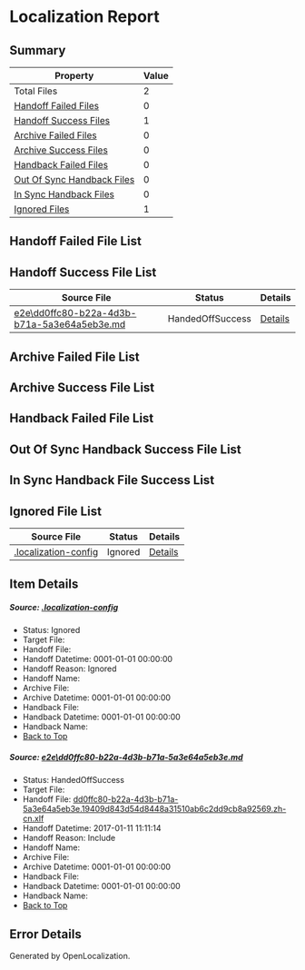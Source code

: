 # <a name='report-top'></a> Localization Report

## Summary
 Property | Value 
 -------- | ----- 
 Total Files | 2
[ Handoff Failed Files ](#handoff-failed-list)| 0
[ Handoff Success Files ](#handoff-success-list)| 1
[ Archive Failed Files ](#archive-failed-list)| 0
[ Archive Success Files ](#archive-success-list)| 0
[ Handback Failed Files ](#handback-failed-list)| 0
[ Out Of Sync Handback Files ](#outofsync-handback-success-list)| 0
[ In Sync Handback Files ](#insync-handback-success-list)| 0
[ Ignored Files ](#ignored-list)| 1

## <a name='handoff-failed-list'></a> Handoff Failed File List

## <a name='handoff-success-list'></a> Handoff Success File List
 Source File | Status | Details 
 ----------- | ------ | ------- 
 [e2e\dd0ffc80-b22a-4d3b-b71a-5a3e64a5eb3e.md](https://github.com/OpenLocalizationTestOrg/ol-test0/blob/a1f1000336db7a9b3c80f021afec4d7173d6b21e/e2e/dd0ffc80-b22a-4d3b-b71a-5a3e64a5eb3e.md) | HandedOffSuccess | [Details](#a04e6692ce0907e7ea1a0565c3236be663d21a951)

## <a name='archive-failed-list'></a> Archive Failed File List

## <a name='archive-success-list'></a> Archive Success File List

## <a name='handback-failed-list'></a> Handback Failed File List

## <a name='outofsync-handback-success-list'></a> Out Of Sync Handback Success File List

## <a name='insync-handback-success-list'></a> In Sync Handback File Success List

## <a name='ignored-list'></a> Ignored File List
 Source File | Status | Details 
 ----------- | ------ | ------- 
 [.localization-config](https://github.com/OpenLocalizationTestOrg/ol-test0/blob/a1f1000336db7a9b3c80f021afec4d7173d6b21e/.localization-config) | Ignored | [Details](#cb0632cf59c1387fc1742bfb9fa3c47f87e2e5c90)

## Item Details
##### <a name='cb0632cf59c1387fc1742bfb9fa3c47f87e2e5c90'></a> Source: [.localization-config](https://github.com/OpenLocalizationTestOrg/ol-test0/blob/a1f1000336db7a9b3c80f021afec4d7173d6b21e/.localization-config)
* Status: Ignored
* Target File: 
* Handoff File: 
* Handoff Datetime: 0001-01-01 00:00:00
* Handoff Reason: Ignored
* Handoff Name: 
* Archive File: 
* Archive Datetime: 0001-01-01 00:00:00
* Handback File: 
* Handback Datetime: 0001-01-01 00:00:00
* Handback Name: 
* [Back to Top](#report-top)

##### <a name='a04e6692ce0907e7ea1a0565c3236be663d21a951'></a> Source: [e2e\dd0ffc80-b22a-4d3b-b71a-5a3e64a5eb3e.md](https://github.com/OpenLocalizationTestOrg/ol-test0/blob/a1f1000336db7a9b3c80f021afec4d7173d6b21e/e2e/dd0ffc80-b22a-4d3b-b71a-5a3e64a5eb3e.md)
* Status: HandedOffSuccess
* Target File: 
* Handoff File: [dd0ffc80-b22a-4d3b-b71a-5a3e64a5eb3e.19409d843d54d8448a31510ab6c2dd9cb8a92569.zh-cn.xlf](https://github.com/OpenLocalizationTestOrg/ol-test0-handoff/blob/a082c353ad9b0b8568fda11035ee4773c4ce0a08/ol-handoff/OpenLocalizationTestOrg/ol-test0-zhcn/shujia/ht/dd0ffc80-b22a-4d3b-b71a-5a3e64a5eb3e.19409d843d54d8448a31510ab6c2dd9cb8a92569.zh-cn.xlf)
* Handoff Datetime: 2017-01-11 11:11:14
* Handoff Reason: Include
* Handoff Name: 
* Archive File: 
* Archive Datetime: 0001-01-01 00:00:00
* Handback File: 
* Handback Datetime: 0001-01-01 00:00:00
* Handback Name: 
* [Back to Top](#report-top)


## Error Details

Generated by OpenLocalization.
